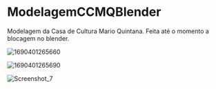 # ModelagemCCMQBlender

<p>Modelagem da Casa de Cultura Mario Quintana. Feita até o momento a blocagem no blender.</p>

![1690401265660](https://github.com/giansb/ModelagemCCMQBlender/assets/107221898/f834fb7d-d5e0-431b-b9e6-a062510de57e)

![1690401265690](https://github.com/giansb/ModelagemCCMQBlender/assets/107221898/e40f2010-4790-46de-a5ec-b809173cb7a4)

![Screenshot_7](https://github.com/giansb/ModelagemCCMQBlender/assets/107221898/a77f54b0-ddb2-49a0-a927-06727abc3fa9)

